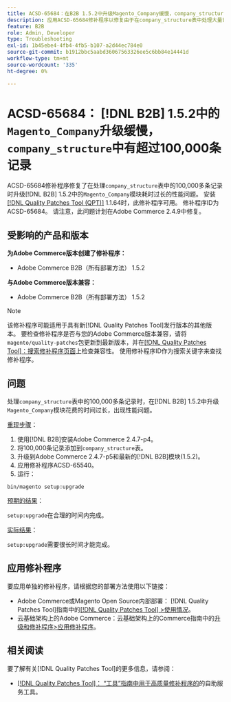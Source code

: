 ```yaml
---
title: ACSD-65684：在B2B 1.5.2中升级Magento_Company缓慢，company_structure中的记录超过100,000条
description: 应用ACSD-65684修补程序以修复由于在company_structure表中处理大量记录（约100,000个以上）而导致B2B 1.5.2中的Magento_Company模块升级耗时过长的Adobe Commerce问题。
feature: B2B
role: Admin, Developer
type: Troubleshooting
exl-id: 1b45ebe4-4fb4-4fb5-b107-a2d44ec784e0
source-git-commit: b1912bbc5aabd36067563326ee5c6bb84e14441d
workflow-type: tm+mt
source-wordcount: '335'
ht-degree: 0%

---
```


# ACSD-65684： [!DNL B2B] 1.5.2中的`Magento_Company`升级缓慢，`company_structure`中有超过100,000条记录

ACSD-65684修补程序修复了在处理`company_structure`表中的100,000多条记录时升级[!DNL B2B] 1.5.2中的`Magento_Company`模块耗时过长的性能问题。 安装[[!DNL Quality Patches Tool (QPT)]](/help/tools/quality-patches-tool/quality-patches-tool-to-self-serve-quality-patches.md) 1.1.64时，此修补程序可用。 修补程序ID为ACSD-65684。 请注意，此问题计划在Adobe Commerce 2.4.9中修复。

## 受影响的产品和版本

**为Adobe Commerce版本创建了修补程序：**

* Adobe Commerce B2B（所有部署方法） 1.5.2

**与Adobe Commerce版本兼容：**

* Adobe Commerce B2B（所有部署方法） 1.5.2

>[!NOTE]
>
>该修补程序可能适用于具有新[!DNL Quality Patches Tool]发行版本的其他版本。 要检查修补程序是否与您的Adobe Commerce版本兼容，请将`magento/quality-patches`包更新到最新版本，并在[[!DNL Quality Patches Tool]：搜索修补程序页面](https://experienceleague.adobe.com/tools/commerce-quality-patches/index.html)上检查兼容性。 使用修补程序ID作为搜索关键字来查找修补程序。

## 问题

处理`company_structure`表中的100,000多条记录时，在[!DNL B2B] 1.5.2中升级`Magento_Company`模块花费的时间过长，出现性能问题。

<u>重现步骤</u>：

1. 使用[!DNL B2B]安装Adobe Commerce 2.4.7-p4。
1. 将100,000条记录添加到`company_structure`表。
1. 升级到Adobe Commerce 2.4.7-p5和最新的[!DNL B2B]模块(1.5.2)。
1. 应用修补程序ACSD-65540。
1. 运行：

```
bin/magento setup:upgrade
```

<u>预期的结果</u>：

`setup:upgrade`在合理的时间内完成。

<u>实际结果</u>：

`setup:upgrade`需要很长时间才能完成。

## 应用修补程序

要应用单独的修补程序，请根据您的部署方法使用以下链接：

* Adobe Commerce或Magento Open Source内部部署： [!DNL Quality Patches Tool]指南中的[[!DNL Quality Patches Tool] >使用情况](/help/tools/quality-patches-tool/usage.md)。
* 云基础架构上的Adobe Commerce：云基础架构上的Commerce指南中的[升级和修补程序>应用修补程序](https://experienceleague.adobe.com/docs/commerce-cloud-service/user-guide/develop/upgrade/apply-patches.html)。

## 相关阅读

要了解有关[!DNL Quality Patches Tool]的更多信息，请参阅：

* [[!DNL Quality Patches Tool]： “工具”指南中用于高质量修补程序的](/help/tools/quality-patches-tool/quality-patches-tool-to-self-serve-quality-patches.md)的自助服务工具。
